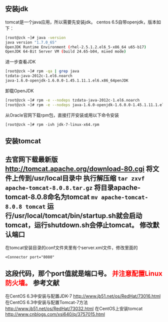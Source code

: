 安装jdk
-
tomcat是一个java应用，所以需要先安装jdk。
centos 6.5自带openjdk，版本如下：
```bash
[root@zck ~]# java -version
java version "1.7.0_65"
OpenJDK Runtime Environment (rhel-2.5.1.2.el6_5-x86_64 u65-b17)
OpenJDK 64-Bit Server VM (build 24.65-b04, mixed mode)
```
进一步查看JDK
```bash
[root@zck ~]# rpm -qa | grep java
tzdata-java-2012c-1.el6.noarch
java-1.6.0-openjdk-1.6.0.0-1.45.1.11.1.el6.x86_64penJDK
```
卸载OpenJDK
```bash
[root@zck ~]# rpm -e --nodeps tzdata-java-2012c-1.el6.noarch
[root@zck ~]# rpm -e --nodeps java-1.6.0-openjdk-1.6.0.0-1.45.1.11.1.el6.x86_64
```
从Oracle官网下载rpm包，直接打开安装或用以下命令安装

	[root@zck ~]# rpm -ivh jdk-7-linux-x64.rpm

安装tomcat
-
去官网下载最新版
http://tomcat.apache.org/download-80.cgi
将文件上传到/usr/local目录中
执行解压缩
`tar zxvf apache-tomcat-8.0.8.tar.gz`
将目录apache-tomcat-8.0.8命名为tomcat
`mv apache-tomcat-8.0.8 tomcat`
运行/usr/local/tomcat/bin/startup.sh就会启动tomcat，运行shutdown.sh会停止tomcat。
修改默认端口
-
在tomcat安装目录的conf文件夹里有个server.xml文件，修改里面的

	<Connector port="8080"
这段代码，那个port值就是端口号。
<font color=red>**并注意配置Linux防火墙。**</font>
参考文献
-
在CentOS 6.3中安装与配置JDK-7
http://www.jb51.net/os/RedHat/73016.html
在CentOS 6.3中安装与配置Tomcat-7方法
http://www.jb51.net/os/RedHat/73032.html
在CentOS上安装tomcat
http://www.cnblogs.com/xsi640/p/3757015.html